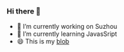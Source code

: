 ### Hi there 👋

- 🔭 I’m currently working on Suzhou
- 🌱 I’m currently learning JavasSript
- 😄 This is my [blob](https://www.cnblogs.com/hemin809/)




<!--**he1530781589/he1530781589** is a ✨ _special_ ✨ repository because its `README.md` (this file) appears on your GitHub profile.
Here are some ideas to get you started:-->
<!--
- 👯 I’m looking to collaborate on ...
- 🤔 I’m looking for help with ...
- 💬 Ask me about ...
- 📫 How to reach me: ...
- ⚡ Fun fact: ...
-->
